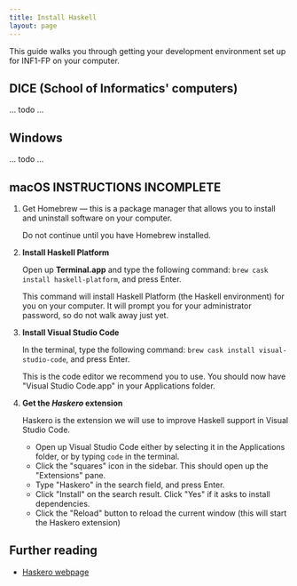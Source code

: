 ```yaml
---
title: Install Haskell
layout: page
---
```


This guide walks you through getting your development environment set up for INF1-FP on your computer.

## DICE (School of Informatics' computers)

... todo ...

## Windows

... todo ...

## macOS INSTRUCTIONS INCOMPLETE

1. Get Homebrew — this is a package manager that allows you to install and uninstall software on your computer.

   Do not continue until you have Homebrew installed.
2. **Install Haskell Platform**

   Open up **Terminal.app** and type the following command: `brew cask install haskell-platform`, and press Enter.
   
   This command will install Haskell Platform (the Haskell environment) for you on your computer. It will prompt you
   for your administrator password, so do not walk away just yet.
3. **Install Visual Studio Code**

   In the terminal, type the following command: `brew cask install visual-studio-code`, and press Enter.
   
   This is the code editor we recommend you to use. You should now have "Visual Studio Code.app" in your Applications folder.
4. **Get the _Haskero_ extension**

   Haskero is the extension we will use to improve Haskell support in Visual Studio Code.

   - Open up Visual Studio Code either by selecting it in the Applications folder, or by typing `code` in the terminal.
   - Click the "squares" icon in the sidebar. This should open up the "Extensions" pane.
   - Type "Haskero" in the search field, and press Enter.
   - Click "Install" on the search result. Click "Yes" if it asks to install dependencies.
   - Click the "Reload" button to reload the current window (this will start the Haskero extension)
   
   
   
 ## Further reading
 
 - [Haskero webpage](https://marketplace.visualstudio.com/items?itemName=Vans.haskero)

